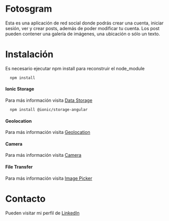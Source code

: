# Fotosgram

Esta es una aplicación de red social donde podrás crear una cuenta, iniciar sesión, ver y crear posts, además de poder modificar tu cuenta.
Los post pueden contener una galería de imágenes, una ubicación o sólo un texto.

# Instalación

Es necesario ejecutar npm install para reconstruir el node_module

```
  npm install
```

#### Ionic Storage

Para más información visita [Data Storage](https://github.com/ionic-team/ionic-storage)

```
  npm install @ionic/storage-angular
```

#### Geolocation

Para más información visita [Geolocation](https://ionicframework.com/docs/native/geolocation)

#### Camera

Para más información visita [Camera](https://ionicframework.com/docs/native/camera)

#### File Transfer

Para más información visita [Image Picker](https://ionicframework.com/docs/native/image-picker)

# Contacto
Pueden visitar mi perfil de [LinkedIn](https://www.linkedin.com/in/angel-antonio-barco-alfaro-b36b6316a/)